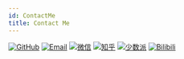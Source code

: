 ```yaml
---
id: ContactMe
title: Contact Me
---
```


[![GitHub](https://img.shields.io/badge/GitHub-282c34?&style=for-the-badge)](https://github.com/fakermama)
[![Email](https://img.shields.io/badge/Email-f48222?&style=for-the-badge)](mailto:w516315461@gmail.com)
[![微信](https://img.shields.io/badge/WeChat-07C160?&style=for-the-badge)](WeChat)
[![知乎](https://img.shields.io/badge/zhihu-0084ff?&style=for-the-badge)](https://www.zhihu.com/people/wu-hong-wei-66-14)
[![少数派](https://img.shields.io/badge/SSPAI-C23133?&style=for-the-badge)](https://sspai.com/u/power/)
[![Bilibili](https://img.shields.io/badge/Bilibili-FE7398?&style=for-the-badge)](https://space.bilibili.com/132942758)